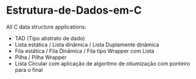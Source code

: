# Estrutura-de-Dados-em-C
All C data structure applications:

- TAD (Tipo abstrato de dado)
- Lista estática / Lista dinâmica / Lista Duplamente dinâmica
- Fila estática / Fila Dinâmica / Fila tipo Wrapper com Lista
- Pilha / Pilha Wrapper
- Lista Circular com aplicação de algoritmo de otiumização com ponteiro para o final

